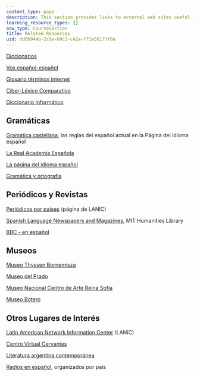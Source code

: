 ```yaml
---
content_type: page
description: This section provides links to external web sites useful for the course.
learning_resource_types: []
ocw_type: CourseSection
title: Related Resources
uid: dd0b944b-2c9a-69c2-c42a-f71a50177f0a
---
```


[Diccionarios](http://www.el-castellano.com/diccio.html)

[Vox español-español](http://www.diccionarios.com/)

[Glosario términos internet](http://www.ati.es/novatica/glosario/buscador/buscador_gloint.html)

[Ciber-Léxico Comparativo](http://www.telefonica.com/en/home/jsp/home.jsp)

[Diccionario Informático](http://www.sitiosargentina.com.ar/categorias/internet/diccionarios.htm)

Gramáticas
----------

[Gramática castellana](http://www.el-castellano.com/gramatic.html), las reglas del español actual en la Página del idioma español

[La Real Academia Española](http://www.rae.es/)

[La página del idioma español](https://pendientedemigracion.ucm.es/info/especulo/ele/r_soca.html)

[Gramática y ortografía](http://www.indiana.edu/%7Ecall/lengua.html)

Periódicos y Revistas
---------------------

[Periódicos por países](http://lanic.utexas.edu/la/region/news/indexesp.html) (página de LANIC)

[Spanish Language Newspapers and Magazines](http://libguides.mit.edu/content.php?pid=146063&sid=1247903), MIT Humanities Library

[BBC - en español](http://news.bbc.co.uk/hi/spanish/news/)

Museos
------

[Museo Thyssen Bornemisza](http://www.museothyssen.org/en/thyssen/home)

[Museo del Prado](http://www.museodelprado.es/en)

[Museo Nacional Centro de Arte Reina Sofía](http://www.museoreinasofia.es/)

[Museo Botero](http://www.banrepcultural.org/museo-botero)

Otros Lugares de Interés
------------------------

[Latin American Network Information Center](http://lanic.utexas.edu/las.html) (LANIC)

[Centro Virtual Cervantes](http://cvc.cervantes.es/portada.htm)

[Literatura argentina contemporánea](http://www.donquijote.org/cultura/argentina/literatura/)

[Radios en español](http://www.elcastellano.org/radios.html), organizados por país